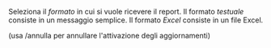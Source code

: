 Seleziona il *formato* in cui si vuole ricevere il report\.
Il formato *_testuale_* consiste in un messaggio semplice\.
Il formato *_Excel_* consiste in un file Excel\.

\(usa /annulla per annullare l'attivazione degli aggiornamenti\)
